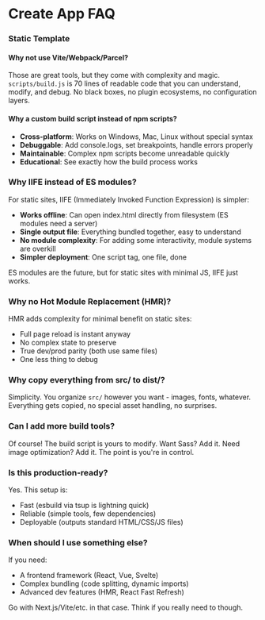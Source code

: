 # Create App FAQ

### Static Template

#### Why not use Vite/Webpack/Parcel?

Those are great tools, but they come with complexity and magic. `scripts/build.js` is 70 lines of readable code that you can understand, modify, and debug. No black boxes, no plugin ecosystems, no configuration layers.

#### Why a custom build script instead of npm scripts?

- **Cross-platform**: Works on Windows, Mac, Linux without special syntax
- **Debuggable**: Add console.logs, set breakpoints, handle errors properly
- **Maintainable**: Complex npm scripts become unreadable quickly
- **Educational**: See exactly how the build process works

### Why IIFE instead of ES modules?

For static sites, IIFE (Immediately Invoked Function Expression) is simpler:
- **Works offline**: Can open index.html directly from filesystem (ES modules need a server)
- **Single output file**: Everything bundled together, easy to understand
- **No module complexity**: For adding some interactivity, module systems are overkill
- **Simpler deployment**: One script tag, one file, done

ES modules are the future, but for static sites with minimal JS, IIFE just works.

### Why no Hot Module Replacement (HMR)?

HMR adds complexity for minimal benefit on static sites:
- Full page reload is instant anyway
- No complex state to preserve
- True dev/prod parity (both use same files)
- One less thing to debug

### Why copy everything from src/ to dist/?

Simplicity. You organize `src/` however you want - images, fonts, whatever. Everything gets copied, no special asset handling, no surprises.

### Can I add more build tools?

Of course! The build script is yours to modify. Want Sass? Add it. Need image optimization? Add it. The point is you're in control.

### Is this production-ready?

Yes. This setup is:
- Fast (esbuild via tsup is lightning quick)
- Reliable (simple tools, few dependencies)
- Deployable (outputs standard HTML/CSS/JS files)

### When should I use something else?

If you need:
- A frontend framework (React, Vue, Svelte)
- Complex bundling (code splitting, dynamic imports)
- Advanced dev features (HMR, React Fast Refresh)

Go with Next.js/Vite/etc. in that case. Think if you really need to though.